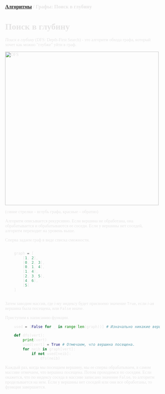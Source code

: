 <script type="text/javascript" id="MathJax-script" async
  src="https://cdn.jsdelivr.net/npm/mathjax@3/es5/tex-mml-chtml.js">
</script>

<script>
  MathJax = {
    tex: {
      inlineMath: [['$', '$']]
    }
  };
</script>

<span style="color: #E5E4E4; font-family: PT Mono;">

### [Алгоритмы](README.md) / Графы: Поиск в глубину

# **Поиск в глубину**

*Поиск в глубину* (DFS: Depth-First Search) - это алгоритм обхода графа, который хочет как можно "глубже" уйти в граф.

<img src="assets/dfs.png" alt="DFS" width="500"/>

(синие стрелки – вглубь графа, красные – обратно)

Алгоритм описывается рекурсивно. Если вершина не обработана, она обрабатывается и обрабатываются ее соседи. Если у вершины нет соседей, алгоритм переходит на уровень выше.

Сперва задаем граф в виде списка смежности.

```py

    graph = [
        [1, 2],
        [0, 2, 3],
        [0, 1, 4],
        [1, 4],
        [2, 3, 5],
        [4, 6],
        [5]
    ]
  
  ```

Затем заводим массив, где $i$-му индексу будет присвоено значение `True`, если $i$-ая вершина была посещена, или `False` иначе.

Приступим к написанию функции.

```py
    used = [False for _ in range(len(graph))] # Изначально никакие вершины не посещены.

    def dfs(vert):
        print(vert)
        used[vert] = True # Отмечаем, что вершина посещена.
        for neib in graph[vert]:
            if not used[neib]:
                dfs(neib)
 ```

Каждый раз, когда мы посещаем вершину, мы ее сперва обрабатываем, в самом массиве отмечаем, что вершина посещена. Потом проходимся по соседям. Если окажется, что по индексу соседа в массиве записано значение `False`, то алгоритм проделывается на нем. Если у вершины нет соседей или они все обработаны, то функция завершается.
